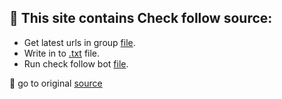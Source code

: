 ## :page_with_curl: This site contains Check follow source:
- Get latest urls in group [file](https://github.com/hoai97nam/telegram_bot/blob/master/check%20follow/get_mess.py).
- Write in to [.txt](https://github.com/hoai97nam/telegram_bot/blob/master/check%20follow/file_link.py) file.
- Run check follow bot [file](https://github.com/hoai97nam/telegram_bot/blob/master/check%20follow/echobot.py).

:rocket: go to original [source](https://github.com/hoai97nam/python-telegram-bot/tree/sub-telegram-bot/examples)
